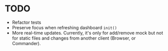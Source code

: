 # TODO

- Refactor tests
- Preserve focus when refreshing dashboard `init()`
- More real-time updates. Currently, it's only for add/remove mock but not for
  static files and changes from another client (Browser, or Commander). 
